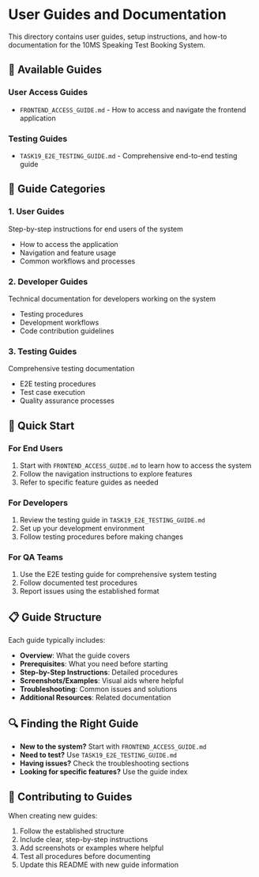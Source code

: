 # User Guides and Documentation

This directory contains user guides, setup instructions, and how-to documentation for the 10MS Speaking Test Booking System.

## 📖 Available Guides

### User Access Guides
- `FRONTEND_ACCESS_GUIDE.md` - How to access and navigate the frontend application

### Testing Guides
- `TASK19_E2E_TESTING_GUIDE.md` - Comprehensive end-to-end testing guide

## 🎯 Guide Categories

### 1. **User Guides**
Step-by-step instructions for end users of the system
- How to access the application
- Navigation and feature usage
- Common workflows and processes

### 2. **Developer Guides**
Technical documentation for developers working on the system
- Testing procedures
- Development workflows
- Code contribution guidelines

### 3. **Testing Guides**
Comprehensive testing documentation
- E2E testing procedures
- Test case execution
- Quality assurance processes

## 🚀 Quick Start

### For End Users
1. Start with `FRONTEND_ACCESS_GUIDE.md` to learn how to access the system
2. Follow the navigation instructions to explore features
3. Refer to specific feature guides as needed

### For Developers
1. Review the testing guide in `TASK19_E2E_TESTING_GUIDE.md`
2. Set up your development environment
3. Follow testing procedures before making changes

### For QA Teams
1. Use the E2E testing guide for comprehensive system testing
2. Follow documented test procedures
3. Report issues using the established format

## 📋 Guide Structure

Each guide typically includes:
- **Overview**: What the guide covers
- **Prerequisites**: What you need before starting
- **Step-by-Step Instructions**: Detailed procedures
- **Screenshots/Examples**: Visual aids where helpful
- **Troubleshooting**: Common issues and solutions
- **Additional Resources**: Related documentation

## 🔍 Finding the Right Guide

- **New to the system?** Start with `FRONTEND_ACCESS_GUIDE.md`
- **Need to test?** Use `TASK19_E2E_TESTING_GUIDE.md`
- **Having issues?** Check the troubleshooting sections
- **Looking for specific features?** Use the guide index

## 📝 Contributing to Guides

When creating new guides:
1. Follow the established structure
2. Include clear, step-by-step instructions
3. Add screenshots or examples where helpful
4. Test all procedures before documenting
5. Update this README with new guide information